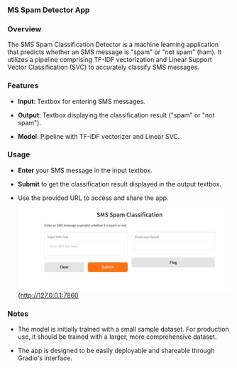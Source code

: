 ### MS Spam Detector App

### Overview

The SMS Spam Classification Detector is a machine learning application that predicts whether an SMS message is "spam" or "not spam" (ham). It utilizes a pipeline comprising TF-IDF vectorization and Linear Support Vector Classification (SVC) to accurately classify SMS messages.

### Features

-   **Input**: Textbox for entering SMS messages.
    
-   **Output**: Textbox displaying the classification result ("spam" or "not spam").
       
-   **Model**: Pipeline with TF-IDF vectorizer and Linear SVC.

### Usage

-   **Enter** your SMS message in the input textbox.
    
-   **Submit** to get the classification result displayed in the output textbox.
    
-   Use the provided URL to access and share the app.

    ![sms_spam_interface.](sms_spam_interf.png)(http://127.0.0.1:7860

### Notes

-   The model is initially trained with a small sample dataset. For production use, it should be trained with a larger, more comprehensive dataset.
    
-   The app is designed to be easily deployable and shareable through Gradio's interface.